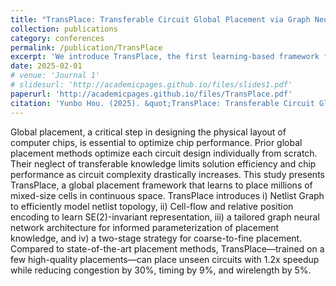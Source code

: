 ```yaml
---
title: "TransPlace: Transferable Circuit Global Placement via Graph Neural Network"
collection: publications
category: conferences
permalink: /publication/TransPlace
excerpt: 'We introduce TransPlace, the first learning-based framework for large-scale global placement.'
date: 2025-02-01
# venue: 'Journal 1'
# slidesurl: 'http://academicpages.github.io/files/slides1.pdf'
paperurl: 'http://academicpages.github.io/files/TransPlace.pdf'
citation: 'Yunbo Hou. (2025). &quot;TransPlace: Transferable Circuit Global Placement via Graph Neural Network.&quot; <i>Toronto, Canada</i>.'
---
```


Global placement, a critical step in designing the physical layout of computer chips, is essential to optimize chip performance. Prior global placement methods optimize each circuit design individually from scratch. Their neglect of transferable knowledge limits solution efficiency and chip performance as circuit complexity drastically increases. This study presents TransPlace, a global placement framework that learns to place millions of mixed-size cells in continuous space. TransPlace introduces i) Netlist Graph to efficiently model netlist topology, ii) Cell-flow and relative position encoding to learn SE(2)-invariant representation, iii) a tailored graph neural network architecture for informed parameterization of placement knowledge, and iv) a two-stage strategy for coarse-to-fine placement. Compared to state-of-the-art placement methods, TransPlace—trained on a few high-quality placements—can place unseen circuits with 1.2x speedup while reducing congestion by 30%, timing by 9%, and wirelength by 5%.
